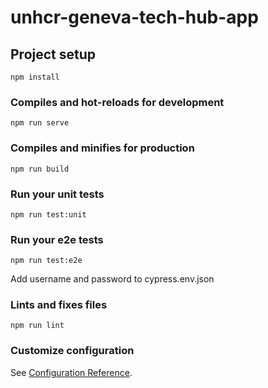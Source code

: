 # unhcr-geneva-tech-hub-app

## Project setup
```
npm install
```

### Compiles and hot-reloads for development
```
npm run serve
```

### Compiles and minifies for production
```
npm run build
```

### Run your unit tests
```
npm run test:unit
```


### Run your e2e tests
```
npm run test:e2e
```

Add username and password to cypress.env.json


### Lints and fixes files
```
npm run lint
```

### Customize configuration
See [Configuration Reference](https://cli.vuejs.org/config/).
